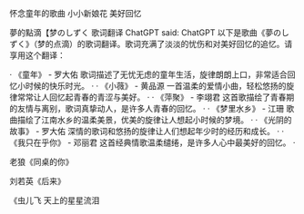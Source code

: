 怀念童年的歌曲  小小新娘花  美好回忆


夢的點滴【梦のしずく 歌词翻译
ChatGPT said:
ChatGPT
以下是歌曲《夢のしずく》（梦的点滴）的歌词翻译。歌词充满了淡淡的忧伤和对美好回忆的追忆。请享用这个翻译：



·  《童年》 - 罗大佑
歌词描述了无忧无虑的童年生活，旋律朗朗上口，非常适合回忆小时候的快乐时光。
·  ·  《小薇》 - 黄品源
一首温柔的爱情小曲，轻松悠扬的旋律常常让人回忆起青春的青涩与美好。
 ·  ·  《萍聚》 - 李翊君
这首歌描绘了青春期的友情与离别，歌词真挚动人，是许多人青春的回忆。
 ·  ·  《梦里水乡》 - 江珊
歌曲描绘了江南水乡的温柔美景，优美的旋律让人想起小时候的梦境。
·  ·  《光阴的故事》 - 罗大佑
深情的歌词和悠扬的旋律让人们想起年少时的经历和成长。
·  ·  《我只在乎你》 - 邓丽君
这首经典情歌温柔缱绻，是许多人心中最美好的回忆。
 ·  

老狼《同桌的你》

刘若英《后来》

《虫儿飞 天上的星星流泪



